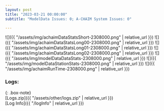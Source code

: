 ```yaml
---
layout: post
title: "2023-03-21 00:00:00"
subtitle: "ModelData Issues: 0; A-CHAIM System Issues: 0"

---
```


![]({{ "/assets/img/achaimDataStatsShort-2308000.png" | relative_url }})
![]({{ "/assets/img/achaimDataStatsLong00-2308000.png" | relative_url }})
![]({{ "/assets/img/achaimDataStatsLong01-2308000.png" | relative_url }})
![]({{ "/assets/img/achaimDataStatsLong02-2308000.png" | relative_url }})
![]({{ "/assets/img/modelDataDataStats-2308000.png" | relative_url }})
![]({{ "/assets/img/modelDataStationStats-2308000.png" | relative_url }})
![]({{ "/assets/img/achaimRunTime-2308000.png" | relative_url }})





### Logs:  
  
{: .box-note}  
[Logs.zip]({{ "/assets/other/logs.zip" | relative_url }})  
[Log Info]({{ "/logInfo" | relative_url }})  
